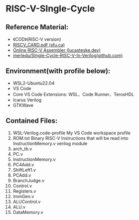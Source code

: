 # RISC-V-SIngle-Cycle
## Reference Material:
- 《COD》(RISC-V version)
- [RISCV_CARD.pdf (sfu.ca)](https://www.cs.sfu.ca/~ashriram/Courses/CS295/assets/notebooks/RISCV/RISCV_CARD.pdf)
- [Online RISC-V Assembler (lucasteske.dev)](https://riscvasm.lucasteske.dev/#)
- [merledu/SIngle-Cycle-RISC-V-In-Verilog(github.com)](https://github.com/merledu/SIngle-Cycle-RISC-V-In-Verilog)

## Environment(with profile below):
- WSL2-Ubuntu22.04
- VS Code
- Core VS  Code Extensions:
WSL、Code Runner、TerosHDL
- Icarus Verilog
- GTKWave

## Contained Files:
1. WSL-Verilog.code-profile
My VS Code workspace profile
2. ROM.txt
Binary RISC-V Instructions that will be read into InstructionMemory.v verilog module
3. arch_tb.v
4. PC.v
5. InstructionMemory.v
6. PC4Add.v
7. ShiftLeft1.v
8. PCAdd.v
9. BranchJudge.v
10. Control.v
11. Registers.v
12. ImmGen.v
13. ALUControl.v
14. ALU.v
15. DataMemory.v